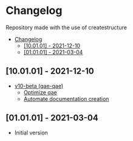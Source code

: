 # Changelog

Repository made with the use of createstructure

- [Changelog](#changelog)
  - [[10.01.01] - 2021-12-10](#100101---2021-12-10)
  - [[01.01.01] - 2021-03-04](#010101---2021-03-04)

## [10.01.01] - 2021-12-10
- [v10-beta (qae-qae)](https://github.com/qae/issues/5)
  - [Optimize qae](https://github.com/qae/issues/7)
  - [Automate documentation creation](https://github.com/qae/issues/6)

## [01.01.01] - 2021-03-04
 - Initial version

